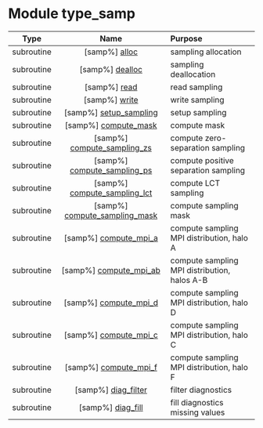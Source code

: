 # Module type_samp

| Type | Name | Purpose |
| :--: | :--: | :---------- |
| subroutine | [samp%] [alloc](https://github.com/benjaminmenetrier/bump/tree/master/src/type_samp.F90#L135) | sampling allocation |
| subroutine | [samp%] [dealloc](https://github.com/benjaminmenetrier/bump/tree/master/src/type_samp.F90#L197) | sampling deallocation |
| subroutine | [samp%] [read](https://github.com/benjaminmenetrier/bump/tree/master/src/type_samp.F90#L248) | read sampling |
| subroutine | [samp%] [write](https://github.com/benjaminmenetrier/bump/tree/master/src/type_samp.F90#L479) | write sampling |
| subroutine | [samp%] [setup_sampling](https://github.com/benjaminmenetrier/bump/tree/master/src/type_samp.F90#L724) | setup sampling |
| subroutine | [samp%] [compute_mask](https://github.com/benjaminmenetrier/bump/tree/master/src/type_samp.F90#L950) | compute mask |
| subroutine | [samp%] [compute_sampling_zs](https://github.com/benjaminmenetrier/bump/tree/master/src/type_samp.F90#L1031) | compute zero-separation sampling |
| subroutine | [samp%] [compute_sampling_ps](https://github.com/benjaminmenetrier/bump/tree/master/src/type_samp.F90#L1097) | compute positive separation sampling |
| subroutine | [samp%] [compute_sampling_lct](https://github.com/benjaminmenetrier/bump/tree/master/src/type_samp.F90#L1230) | compute LCT sampling |
| subroutine | [samp%] [compute_sampling_mask](https://github.com/benjaminmenetrier/bump/tree/master/src/type_samp.F90#L1427) | compute sampling mask |
| subroutine | [samp%] [compute_mpi_a](https://github.com/benjaminmenetrier/bump/tree/master/src/type_samp.F90#L1488) | compute sampling MPI distribution, halo A |
| subroutine | [samp%] [compute_mpi_ab](https://github.com/benjaminmenetrier/bump/tree/master/src/type_samp.F90#L1551) | compute sampling MPI distribution, halos A-B |
| subroutine | [samp%] [compute_mpi_d](https://github.com/benjaminmenetrier/bump/tree/master/src/type_samp.F90#L1704) | compute sampling MPI distribution, halo D |
| subroutine | [samp%] [compute_mpi_c](https://github.com/benjaminmenetrier/bump/tree/master/src/type_samp.F90#L1773) | compute sampling MPI distribution, halo C |
| subroutine | [samp%] [compute_mpi_f](https://github.com/benjaminmenetrier/bump/tree/master/src/type_samp.F90#L1942) | compute sampling MPI distribution, halo F |
| subroutine | [samp%] [diag_filter](https://github.com/benjaminmenetrier/bump/tree/master/src/type_samp.F90#L2015) | filter diagnostics |
| subroutine | [samp%] [diag_fill](https://github.com/benjaminmenetrier/bump/tree/master/src/type_samp.F90#L2132) | fill diagnostics missing values |
